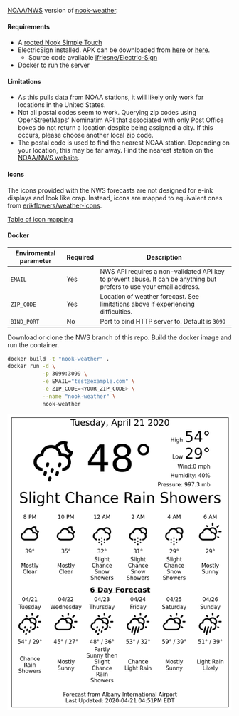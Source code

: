 [NOAA/NWS](https://www.weather.gov) version of [nook-weather](https://github.com/TheCase/nook-weather).

#### Requirements
* A [rooted Nook Simple Touch](https://forum.xda-developers.com/showthread.php?t=2040351)
* ElectricSign installed. APK can be downloaded from [here](https://apkpure.com/electric-sign/com.sugoi.electricsign) or [here](./misc/Electric_Sign_v1.0.3.apk).
  * Source code available [jfriesne/Electric-Sign](https://github.com/jfriesne/Electric-Sign)
* Docker to run the server


#### Limitations
* As this pulls data from NOAA stations, it will likely only work for locations in the United States.
* Not all postal codes seem to work.  Querying zip codes using OpenStreetMaps' Nominatim API that associated with only Post Office boxes do not return a location despite being assigned a city.  If this occurs, please choose another local zip code.
* The postal code is used to find the nearest NOAA station.  Depending on your location, this may be far away.  Find the nearest station on the [NOAA/NWS website](https://www.weather.gov).


#### Icons
The icons provided with the NWS forecasts are not designed for e-ink displays and look like crap.  Instead, icons are mapped to equivalent ones from [erikflowers/weather-icons](https://github.com/erikflowers/weather-icons).

[Table of icon mapping](./icons.md)

#### Docker
| Enviromental parameter | Required | Description |
| -- | -- | --|
| `EMAIL` | Yes| NWS API requires a non-validated API key to prevent abuse.  It can be anything but prefers to use your email address.
| `ZIP_CODE`| Yes | Location of weather forecast.  See limitations above if experiencing difficulties.
|`BIND_PORT`| No | Port to bind HTTP server to.  Default is `3099`


Download or clone the NWS branch of this repo.  Build the docker image and run the container.
```BASH
docker build -t "nook-weather" .
docker run -d \
           -p 3099:3099 \
           -e EMAIL="test@example.com" \
           -e ZIP_CODE=<YOUR_ZIP_CODE> \
           --name "nook-weather" \
           nook-weather
```


![screenshot](./misc/screenshot.png)
